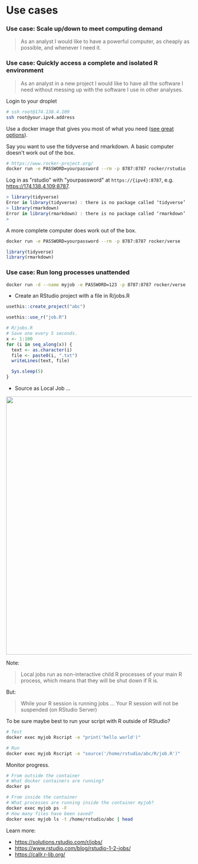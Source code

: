 # Use cases

### Use case: Scale up/down to meet computing demand

> As an analyst I would like to have a powerful computer, as cheaply as possible, and whenever I need it.

### Use case: Quickly access a complete and isolated R environment

> As an analyst in a new project I would like to have all the software I need
without messing up with the software I use in other analyses.

Login to your droplet

```bash
# ssh root@174.138.4.109
ssh root@your.ipv4.address
```

Use a docker image that gives you most of what you need ([see great options](https://www.rocker-project.org/images/)).

Say you want to use the tidyverse and rmarkdown. A basic computer doesn't work
out of the box.

```bash
# https://www.rocker-project.org/
docker run -e PASSWORD=yourpassword --rm -p 8787:8787 rocker/rstudio
```

Log in as "rstudio" with "yourpassword" at `https://{ipv4}:8787`, e.g. <https://174.138.4.109:8787>.

```r
> library(tidyverse)
Error in library(tidyverse) : there is no package called ‘tidyverse’
> library(rmarkdown)
Error in library(rmarkdown) : there is no package called ‘rmarkdown’
> 
```
  
A more complete computer does work out of the box.

```bash
docker run -e PASSWORD=yourpassword --rm -p 8787:8787 rocker/verse
```

```r
library(tidyverse)
library(rmarkdown)
```

### Use case: Run long processes unattended

```bash
docker run -d --name myjob -e PASSWORD=123 -p 8787:8787 rocker/verse
```

* Create an RStudio project with a file in R/jobs.R

```r
usethis::create_project("abc")
```

```r
usethis::use_r("job.R")

# R/jobs.R
# Save one every 5 seconds.
x <- 1:100
for (i in seq_along(x)) {
  text <- as.character(i)
  file <- paste0(i, ".txt")
  writeLines(text, file)

  Sys.sleep(5)
}
```

* Source as Local Job ...

<img src=https://i.imgur.com/rWhFj49.png width=700/>

Note:

> Local jobs run as non-interactive child R processes of your main R process,
which means that they will be shut down if R is. 

But:

> While your R session is running jobs ... Your R session will not be suspended
(on RStudio Server)

To be sure maybe best to run your script with R outside of RStudio?

```bash
# Test
docker exec myjob Rscript -e "print('hello world')"

# Run
docker exec myjob Rscript -e "source('/home/rstudio/abc/R/job.R')"
```

Monitor progress.

```bash
# From outside the container
# What docker containers are running?
docker ps

# From inside the container
# What processes are running inside the container myjob?
docker exec myjob ps -F
# How many files have been saved?
docker exec myjob ls -t /home/rstudio/abc | head
```

Learn more:

* <https://solutions.rstudio.com/r/jobs/> 
* <https://www.rstudio.com/blog/rstudio-1-2-jobs/>
* <https://callr.r-lib.org/>
